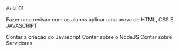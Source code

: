 Aula 01

Fazer uma revisao com os alunos
aplicar uma prova de HTML, CSS E JAVASCRIPT

Contar a criação do Javascript
Contar sobre o NodeJS
Contar sobre Servidores